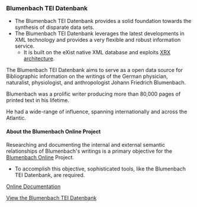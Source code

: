 ### Blumenbach TEI Datenbank

* The Blumenbach TEI Datenbank provides a solid foundation towards the synthesis of disparate data sets.
* The Blumenbach TEI Datenbank leverages the latest developments in XML technology and provides a very flexible and robust information service.
    * It is built on the eXist native XML database and exploits [XRX architecture](https://en.wikipedia.org/wiki/XRX_(web_application_architecture)).

The Blumenbach TEI Datenbank aims to serve as a open data source for Bibliographic information on the writings of the German physician, naturalist, physiologist, and anthropologist Johann Friedrich Blumenbach.

Blumenbach was a prolific writer producing more than 80,000 pages of printed text in his lifetime.

He had a wide-range of influence, spanning internationally and across the Atlantic.

#### About the Blumenbach Online Project
Researching and documenting the internal and external semantic relationships of Blumenbach's writings is a primary objective for the [Blumenbach Online](http://www.blumenbach-online.de/projekt/ziele/?L=mrcjnbhcvowkfpo#c481) Project.

* To accomplish this objective, sophisticated tools, like the Blumenbach TEI Datenbank, are required.

[Online Documentation](http://exist.b-ol.de/apps/blumenbach/docs/)

[View the Blumenbach TEI Datenbank](http://exist.b-ol.de/apps/blumenbach/index.html)
